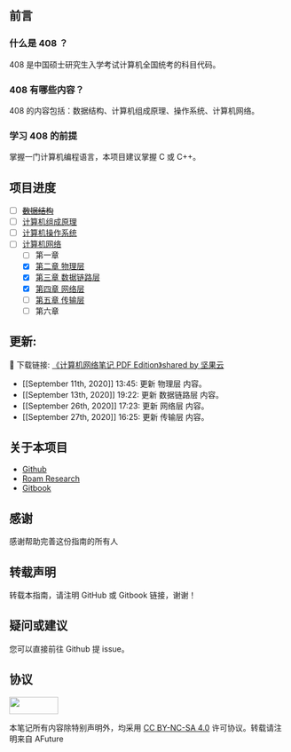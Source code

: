 ## 前言

### 什么是 408 ？

408 是中国硕士研究生入学考试计算机全国统考的科目代码。

### 408 有哪些内容？

408 的内容包括：数据结构、计算机组成原理、操作系统、计算机网络。

### 学习 408 的前提

掌握一门计算机编程语言，本项目建议掌握 C 或 C++。

## 项目进度

- [ ] ~~[数据结构](Data_Structures/README.md)~~
- [ ] [计算机组成原理](Computer_Organization_and_Architecture/README.md)
- [ ] [计算机操作系统](Operating_System/README.md)
- [ ] [计算机网络](Computer_Networks/README.md)
    - [ ] 第一章 
    - [x] [第二章 物理层](Computer_Networks/chapter2.md)
    - [x] [第三章 数据链路层](Computer_Networks/chapter3.md)
    - [x] [第四章 网络层](Computer_Networks/chapter4.md)
    - [ ] [第五章 传输层](Computer_Networks/chapter5.md)
    - [ ] 第六章

## 更新:

📔 下载链接: [《计算机网络笔记 PDF Edition》shared by 坚果云](https://www.jianguoyun.com/p/DbennHYQsMzzBhiL_cAD)

- [[September 11th, 2020]] 13:45: 更新 物理层 内容。
- [[September 13th, 2020]] 19:22: 更新 数据链路层 内容。
- [[September 26th, 2020]] 17:23: 更新 网络层 内容。
- [[September 27th, 2020]] 16:25: 更新 传输层 内容。

## 关于本项目

- [Github](https://github.com/AFutureD/How-to-learn-408)
- [Roam Research](https://roamresearch.com/#/app/AFuture/page/Ep9sH05FO) 
- [Gitbook](https://github.com/AFutureD/How-to-learn-408)

## 感谢

感谢帮助完善这份指南的所有人

## 转载声明

转载本指南，请注明 GitHub 或 Gitbook 链接，谢谢！

## 疑问或建议

您可以直接前往 Github 提 issue。

## 协议

<a href="https://creativecommons.org/licenses/by-nc-sa/4.0/legalcode"><img src="https://licensebuttons.net/l/by-nc-sa/3.0/88x31.png" alt="" scale="0" width="88" height="31"></a>

本笔记所有内容除特别声明外，均采用 [CC BY-NC-SA 4.0](https://creativecommons.org/licenses/by-nc-sa/4.0/) 许可协议。转载请注明来自 AFuture 


